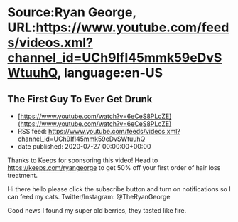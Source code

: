 # Source:Ryan George, URL:https://www.youtube.com/feeds/videos.xml?channel_id=UCh9IfI45mmk59eDvSWtuuhQ, language:en-US

## The First Guy To Ever Get Drunk
 - [https://www.youtube.com/watch?v=6eCeS8PLcZE](https://www.youtube.com/watch?v=6eCeS8PLcZE)
 - RSS feed: https://www.youtube.com/feeds/videos.xml?channel_id=UCh9IfI45mmk59eDvSWtuuhQ
 - date published: 2020-07-27 00:00:00+00:00

Thanks to Keeps for sponsoring this video!
Head to https://keeps.com/ryangeorge to get 50% off your first order of hair loss treatment.

Hi there hello please click the subscribe button and turn on notifications so I can feed my cats.
Twitter/Instagram: @TheRyanGeorge

Good news I found my super old berries, they tasted like fire.

